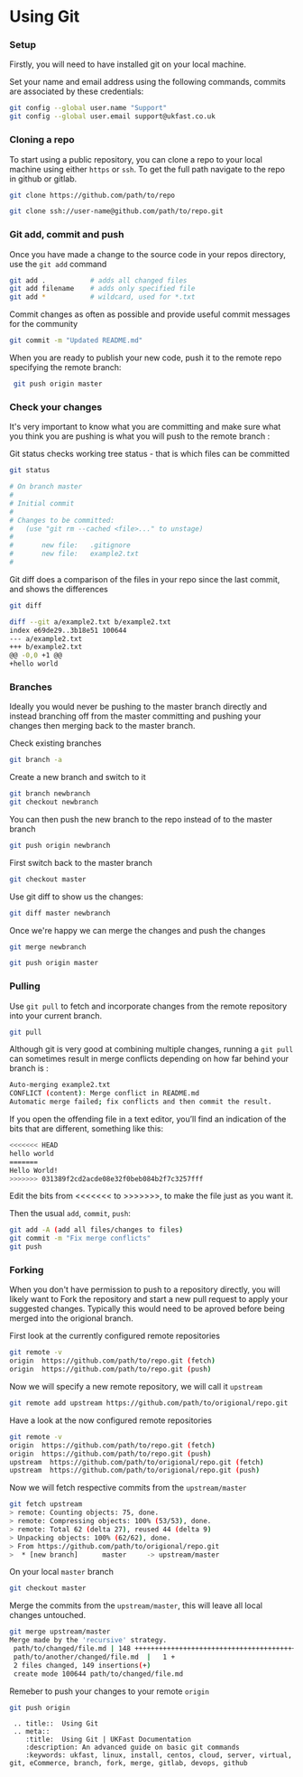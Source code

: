 # Using Git

### Setup

Firstly, you will need to have installed git on your local machine.

Set your name and email address using the following commands, commits are associated by these credentials:

```bash
git config --global user.name "Support"
git config --global user.email support@ukfast.co.uk
```

### Cloning a repo

To start using a public repository, you can clone a repo to your local machine using either `https` or `ssh`. To get the full path navigate to the repo in github or gitlab.

```bash
git clone https://github.com/path/to/repo
```

```bash
git clone ssh://user-name@github.com/path/to/repo.git
```

### Git add, commit and push

Once you have made a change to the source code in your repos directory, use the `git add` command

```bash
git add .           # adds all changed files
git add filename    # adds only specified file
git add *           # wildcard, used for *.txt
```

Commit changes as often as possible and provide useful commit messages for the community

```bash
git commit -m "Updated README.md"
```

When you are ready to publish your new code, push it to the remote repo specifying the remote branch:

```bash
 git push origin master
```

### Check your changes

It's very important to know what you are committing and make sure what you think you are pushing is what you will push to the remote branch :

Git status checks working tree status - that is which files can be committed

```bash
git status
```

```bash
# On branch master
#
# Initial commit
#
# Changes to be committed:
#   (use "git rm --cached <file>..." to unstage)
#
#       new file:   .gitignore
#       new file:   example2.txt
#
```

Git diff does a comparison of the files in your repo since the last commit, and shows the differences

```bash
git diff
```

```bash
diff --git a/example2.txt b/example2.txt
index e69de29..3b18e51 100644
--- a/example2.txt
+++ b/example2.txt
@@ -0,0 +1 @@
+hello world
```

### Branches

Ideally you would never be pushing to the master branch directly and instead branching off from the master committing and pushing your changes then merging back to the master branch.

 Check existing branches

```bash
git branch -a
```

Create a new branch and switch to it

```bash
git branch newbranch
git checkout newbranch
```

You can then push the new branch to the repo instead of to the master branch  

```bash
git push origin newbranch
```

First switch back to the master branch

```bash
git checkout master
```

Use git diff to show us the changes:

```bash
git diff master newbranch
```

Once we're happy we can merge the changes and push the changes

```bash
git merge newbranch
```

```bash
git push origin master
```

### Pulling

Use `git pull` to fetch and incorporate changes from the remote repository into your current branch.

```bash
git pull
```

Although git is very good at combining multiple changes, running a `git pull` can sometimes result in merge conflicts depending on how far behind your branch is :

```bash
Auto-merging example2.txt
CONFLICT (content): Merge conflict in README.md
Automatic merge failed; fix conflicts and then commit the result.
```

If you open the offending file in a text editor, you’ll find an indication of the bits that are different, something like this:

```bash
<<<<<<< HEAD
hello world
=======
Hello World!
>>>>>>> 031389f2cd2acde08e32f0beb084b2f7c3257fff
```

Edit the bits from <<<<<<< to >>>>>>>, to make the file just as you want it.

Then the usual `add`, `commit`, `push`:

```bash
git add -A (add all files/changes to files)
git commit -m "Fix merge conflicts"
git push
```

### Forking

When you don't have permission to push to a repository directly, you will likely want to Fork the repository and start a new pull request to apply your suggested changes. Typically this would need to be aproved before being merged into the origional branch.

First look at the currently configured remote repositories

```bash
git remote -v
origin  https://github.com/path/to/repo.git (fetch)
origin  https://github.com/path/to/repo.git (push)
```

Now we will specify a new remote repository, we will call it `upstream`

```bash
git remote add upstream https://github.com/path/to/origional/repo.git
```

Have a look at the now configured remote repositories

```bash
git remote -v
origin  https://github.com/path/to/repo.git (fetch)
origin  https://github.com/path/to/repo.git (push)
upstream  https://github.com/path/to/origional/repo.git (fetch)
upstream  https://github.com/path/to/origional/repo.git (push)
```

Now we will fetch respective commits from the `upstream/master`

```bash
git fetch upstream
> remote: Counting objects: 75, done.
> remote: Compressing objects: 100% (53/53), done.
> remote: Total 62 (delta 27), reused 44 (delta 9)
> Unpacking objects: 100% (62/62), done.
> From https://github.com/path/to/origional/repo.git
>  * [new branch]      master     -> upstream/master
```

On your local `master` branch

```bash
git checkout master
```

Merge the commits from the `upstream/master`, this will leave all local changes untouched.

```bash
git merge upstream/master
Merge made by the 'recursive' strategy.
 path/to/changed/file.md | 148 +++++++++++++++++++++++++++++++++++++++++++++++++++++++++++
 path/to/another/changed/file.md  |   1 +
 2 files changed, 149 insertions(+)
 create mode 100644 path/to/changed/file.md
```

Remeber to push your changes to your remote `origin`

```bash
git push origin
```

 ```eval_rst
  .. title::  Using Git
  .. meta::
     :title:  Using Git | UKFast Documentation
     :description: An advanced guide on basic git commands
     :keywords: ukfast, linux, install, centos, cloud, server, virtual, git, eCommerce, branch, fork, merge, gitlab, devops, github

